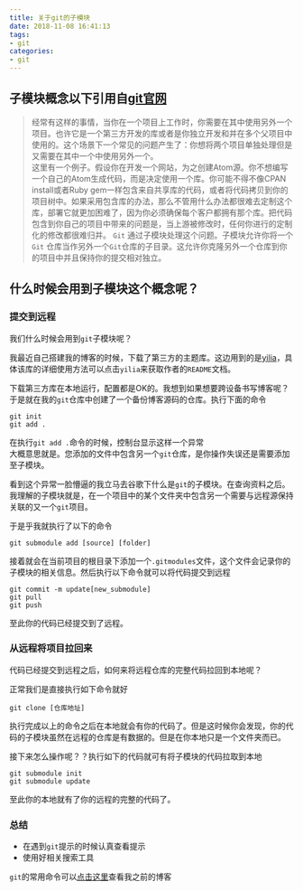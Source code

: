 ```yaml
---
title: 关于git的子模块
date: 2018-11-08 16:41:13
tags:
- git
categories:  
- git
---
```


## 子模块概念以下引用自[git官网](https://git-scm.com/book/zh/v1/Git-%E5%B7%A5%E5%85%B7-%E5%AD%90%E6%A8%A1%E5%9D%97)

> 经常有这样的事情，当你在一个项目上工作时，你需要在其中使用另外一个项目。也许它是一个第三方开发的库或者是你独立开发和并在多个父项目中使用的。这个场景下一个常见的问题产生了：你想将两个项目单独处理但是又需要在其中一个中使用另外一个。  
> 这里有一个例子。假设你在开发一个网站，为之创建Atom源。你不想编写一个自己的Atom生成代码，而是决定使用一个库。你可能不得不像CPAN install或者Ruby gem一样包含来自共享库的代码，或者将代码拷贝到你的项目树中。如果采用包含库的办法，那么不管用什么办法都很难去定制这个库，部署它就更加困难了，因为你必须确保每个客户都拥有那个库。把代码包含到你自己的项目中带来的问题是，当上游被修改时，任何你进行的定制化的修改都很难归并。
> `Git` 通过子模块处理这个问题。子模块允许你将一个 `Git` 仓库当作另外一个`Git`仓库的子目录。这允许你克隆另外一个仓库到你的项目中并且保持你的提交相对独立。  

## 什么时候会用到子模块这个概念呢？

### 提交到远程

我们什么时候会用到`git`子模块呢？

我最近自己搭建我的博客的时候，下载了第三方的主题库。这边用到的是[yilia](https://github.com/litten/hexo-theme-yilia)，具体该库的详细使用方法可以点击`yilia`来获取作者的`README`文档。

下载第三方库在本地运行，配置都是OK的。我想到如果想要跨设备书写博客呢？于是就在我的`git`仓库中创建了一个备份博客源码的仓库。执行下面的命令

```git 提交命令
git init
git add .

```

在执行`git add .`命令的时候，控制台显示这样一个异常  
大概意思就是。您添加的文件中包含另一个`git`仓库，是你操作失误还是需要添加至子模块。

看到这个异常一脸懵逼的我立马去谷歌下什么是`git`的子模块。在查询资料之后。我理解的子模块就是，在一个项目中的某个文件夹中包含另一个需要与远程源保持关联的又一个`git`项目。

于是乎我就执行了以下的命令

```git添加子模块
git submodule add [source] [folder]

```

接着就会在当前项目的根目录下添加一个`.gitmodules`文件，这个文件会记录你的子模块的相关信息。然后执行以下命令就可以将代码提交到远程  

```提交git代码
git commit -m update[new_submodule]
git pull
git push
```

至此你的代码已经提交到了远程。

### 从远程将项目拉回来

代码已经提交到远程之后，如何来将远程仓库的完整代码拉回到本地呢？

正常我们是直接执行如下命令就好

```拉取代码
git clone [仓库地址]
```

执行完成以上的命令之后在本地就会有你的代码了。但是这时候你会发现，你的代码的子模块虽然在远程的仓库是有数据的。但是在你本地只是一个文件夹而已。

接下来怎么操作呢？？执行如下的代码就可有将子模块的代码拉取到本地

```拉取子模块代码
git submodule init
git submodule update
```

至此你的本地就有了你的远程的完整的代码了。  

### 总结

- 在遇到`git`提示的时候认真查看提示
- 使用好相关搜索工具

`git`的常用命令可以[点击这里](/2018/11/06/git常用命令集合)查看我之前的博客
